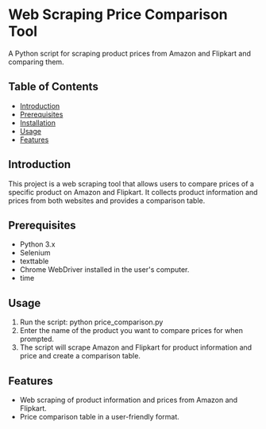 # Web Scraping Price Comparison Tool

A Python script for scraping product prices from Amazon and Flipkart and comparing them.

## Table of Contents
- [Introduction](#introduction)
- [Prerequisites](#prerequisites)
- [Installation](#installation)
- [Usage](#usage)
- [Features](#features)



## Introduction

This project is a web scraping tool that allows users to compare prices of a specific product on Amazon and Flipkart. It collects product information and prices from both websites and provides a comparison table.

## Prerequisites

- Python 3.x
- Selenium
- texttable
- Chrome WebDriver installed in the user's computer.
- time
## Usage

1. Run the script:
    python price_comparison.py
2. Enter the name of the product you want to compare prices for when prompted.
3. The script will scrape Amazon and Flipkart for product information and price and create a comparison table.

## Features

- Web scraping of product information and prices from Amazon and Flipkart.
- Price comparison table in a user-friendly format.

